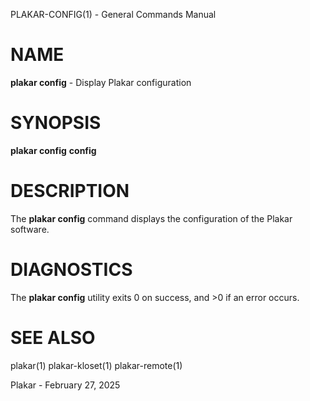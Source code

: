 PLAKAR-CONFIG(1) - General Commands Manual

# NAME

**plakar config** - Display Plakar configuration

# SYNOPSIS

**plakar config**
**config**

# DESCRIPTION

The
**plakar config**
command displays the configuration of the Plakar software.

# DIAGNOSTICS

The **plakar config** utility exits&#160;0 on success, and&#160;&gt;0 if an error occurs.

# SEE ALSO

plakar(1)
plakar-kloset(1)
plakar-remote(1)

Plakar - February 27, 2025
